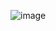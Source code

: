 ![image](https://github.com/Nur-Adnan/Movie-Ticket-Booking-Service-Using-Js/assets/56475820/b0af3634-f125-4bc1-9ee4-7cf36dd26dfb)
